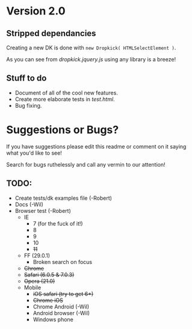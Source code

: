 Version 2.0
===========

## Stripped dependancies

Creating a new DK is done with `new Dropkick( HTMLSelectElement )`.

As you can see from *dropkick.jquery.js* using any library is a breeze!


## Stuff to do

- Document of all of the cool new features.
- Create more elaborate tests in *test.html*.
- Bug fixing.


# Suggestions or Bugs?

If you have suggestions please edit this readme or comment on it saying what
you'd like to see!

Search for bugs ruthelessly and call any vermin to our attention!

## TODO:

- Create tests/dk examples file (-Robert)
- Docs (-Wil)
- Browser test (-Robert)
  - IE
    - 7 (for the fuck of it!)
    - 8
    - 9
    - 10
    - ~~11~~
  - FF (29.0.1)
    - Broken search on focus
  - ~~Chrome~~
  - ~~Safari (6.0.5 & 7.0.3)~~
  - ~~Opera (21.0)~~
  - Mobile
    - ~~iOS safari (try to get 6+)~~
    - ~~Chrome iOS~~
    - Chrome Android (-Wil)
    - Android browser (-Wil)
    - Windows phone

